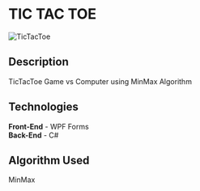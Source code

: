 # TIC TAC TOE

![TicTacToe](https://user-images.githubusercontent.com/89362925/155898503-f7bfcd23-f1d7-42c6-a427-1546be58344f.gif)

## Description
TicTacToe Game vs Computer using MinMax Algorithm

## Technologies
**Front-End** - WPF Forms <br/>
**Back-End**  - C#        <br/>

## Algorithm Used
MinMax
